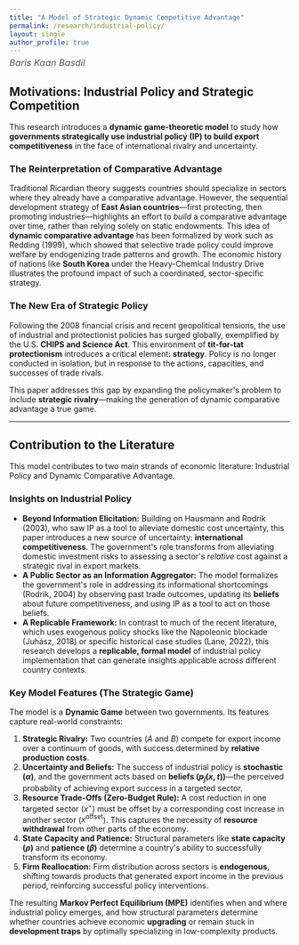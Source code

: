 ```yaml
---
title: "A Model of Strategic Dynamic Competitive Advantage"
permalink: /research/industrial-policy/
layout: single
author_profile: true
---
```


<h3 style="margin-top:-10px; font-weight:normal; color:#555;">
<em>Baris Kaan Basdil</em>
</h3>

## Motivations: Industrial Policy and Strategic Competition

This research introduces a **dynamic game-theoretic model** to study how **governments strategically use industrial policy (IP) to build export competitiveness** in the face of international rivalry and uncertainty.

### The Reinterpretation of Comparative Advantage

Traditional Ricardian theory suggests countries should specialize in sectors where they already have a comparative advantage. However, the sequential development strategy of **East Asian countries**—first protecting, then promoting industries—highlights an effort to *build* a comparative advantage over time, rather than relying solely on static endowments. This idea of **dynamic comparative advantage** has been formalized by work such as Redding (1999), which showed that selective trade policy could improve welfare by endogenizing trade patterns and growth. The economic history of nations like **South Korea** under the Heavy-Chemical Industry Drive illustrates the profound impact of such a coordinated, sector-specific strategy.

### The New Era of Strategic Policy

Following the 2008 financial crisis and recent geopolitical tensions, the use of industrial and protectionist policies has surged globally, exemplified by the U.S. **CHIPS and Science Act**. This environment of **tit-for-tat protectionism** introduces a critical element: **strategy**. Policy is no longer conducted in isolation, but in response to the actions, capacities, and successes of trade rivals.

This paper addresses this gap by expanding the policymaker's problem to include **strategic rivalry**—making the generation of dynamic comparative advantage a true game.

---

## Contribution to the Literature

This model contributes to two main strands of economic literature: Industrial Policy and Dynamic Comparative Advantage.

### Insights on Industrial Policy

* **Beyond Information Elicitation:** Building on Hausmann and Rodrik (2003), who saw IP as a tool to alleviate domestic cost uncertainty, this paper introduces a new source of uncertainty: **international competitiveness**. The government's role transforms from alleviating domestic investment risks to assessing a sector's *relative* cost against a strategic rival in export markets.
* **A Public Sector as an Information Aggregator:** The model formalizes the government's role in addressing its informational shortcomings (Rodrik, 2004) by observing past trade outcomes, updating its **beliefs** about future competitiveness, and using IP as a tool to act on those beliefs.
* **A Replicable Framework:** In contrast to much of the recent literature, which uses exogenous policy shocks like the Napoleonic blockade (Juhász, 2018) or specific historical case studies (Lane, 2022), this research develops a **replicable, formal model** of industrial policy implementation that can generate insights applicable across different country contexts.

### Key Model Features (The Strategic Game)

The model is a **Dynamic Game** between two governments. Its features capture real-world constraints:

1.  **Strategic Rivalry:** Two countries ($A$ and $B$) compete for export income over a continuum of goods, with success determined by **relative production costs**.
2.  **Uncertainty and Beliefs:** The success of industrial policy is **stochastic ($\alpha$)**, and the government acts based on **beliefs ($p_j(x,t)$)**—the perceived probability of achieving export success in a targeted sector.
3.  **Resource Trade-Offs (Zero-Budget Rule):** A cost reduction in one targeted sector ($x^\star$) must be offset by a corresponding cost increase in another sector ($x^{\text{offset}}$). This captures the necessity of **resource withdrawal** from other parts of the economy.
4.  **State Capacity and Patience:** Structural parameters like **state capacity ($\rho$)** and **patience ($\beta$)** determine a country's ability to successfully transform its economy.
5.  **Firm Reallocation:** Firm distribution across sectors is **endogenous**, shifting towards products that generated export income in the previous period, reinforcing successful policy interventions.

The resulting **Markov Perfect Equilibrium (MPE)** identifies when and where industrial policy emerges, and how structural parameters determine whether countries achieve economic **upgrading** or remain stuck in **development traps** by optimally specializing in low-complexity products.
